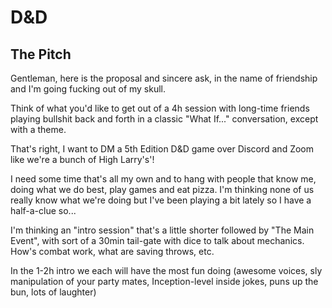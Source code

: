 # D&D

## The Pitch

Gentleman, here is the proposal and sincere ask, in the name of friendship and I'm going fucking out of my skull.

Think of what you'd like to get out of a 4h session with long-time friends playing bullshit back and forth in a classic "What If..." conversation, except with a theme.

That's right, I want to DM a 5th Edition D&D game over Discord and Zoom like we're a bunch of High Larry's'!

I need some time that's all my own and to hang with people that know me, doing what we do best, play games and eat pizza. I'm thinking none of us really know what we're doing but I've been playing a bit lately so I have a half-a-clue so...

I'm thinking an "intro session" that's a little shorter followed by "The Main Event", with sort of a 30min tail-gate with dice to talk about mechanics. How's combat work, what are saving throws, etc.

In the 1-2h intro we each will have the most fun doing (awesome voices, sly manipulation of your party mates, Inception-level inside jokes, puns up the bun, lots of laughter)